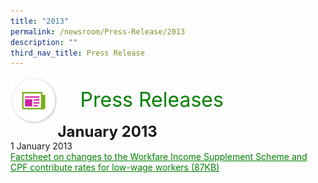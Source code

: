 ```yaml
---
title: "2013"
permalink: /newsroom/Press-Release/2013
description: ""
third_nav_title: Press Release
---
```

<img align="left"
src="/images/icons/ico_media_articles.png" class="PressReleaseIcon">
<br>
<font align="center" color="green"
size="+3">&nbsp;&nbsp;&nbsp;&nbsp;Press Releases</font><br><br>
<font size="+2"><b>January 2013</b></font><br>
1 January 2013<br>
<a class="hyperlink" href="/files/pdf-press-release/jan-2013/FACTSHEET%20ON%20CHANGES%20TO%20THE%20WORKFARE%20INCOME%20SUPPLEMENT%20SCHEME%20AND%20CPF%20CONTRIBUTION%20RATES%20FOR%20LOW%20WAGE%20WORKERS.pdf">Factsheet on changes to the Workfare Income Supplement Scheme and CPF contribute rates for low-wage workers (87KB)</a>

<style>
img.PressReleaseIcon {
height:15%;
width:15%;
}
a.hyperlink {
    color:green;
  }
a.hyperlink:hover {
    color:MediumVioletRed;
  }
</style>